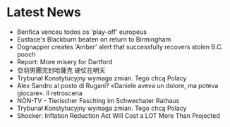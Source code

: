 # Latest News
-  Benfica venceu todos os 'play-off' europeus
-  Eustace's Blackburn beaten on return to Birmingham
-  Dognapper creates ‘Amber’ alert that successfully recovers stolen B.C. pooch
-  Report: More misery for Dartford
-  亞羽男團完封哈薩克 硬仗在明天
-  Trybunał Konstytucyjny wymaga zmian. Tego chcą Polacy
-  Alex Sandro al posto di Rugani? «Daniele aveva un dolore, ma poteva giocare». Il retroscena
-  NÖN-TV - Tierischer Fasching im Schwechater Rathaus
-  Trybunał Konstytucyjny wymaga zmian. Tego chcą Polacy
-  Shocker: Inflation Reduction Act Will Cost a LOT More Than Projected
